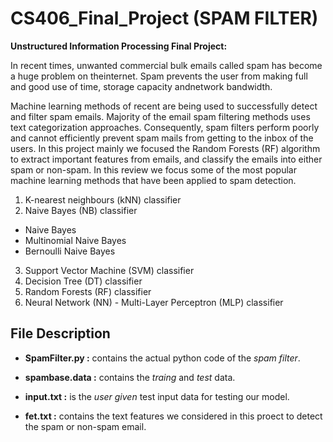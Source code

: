 # CS406_Final_Project (SPAM FILTER)
**Unstructured Information Processing Final Project:**

In recent times, unwanted commercial bulk emails called spam has become a huge problem on theinternet.   Spam  prevents  the  user  from  making  full  and  good  use  of  time,  storage  capacity  andnetwork bandwidth. 

Machine learning methods of recent are being used to successfully detect and filter spam emails. Majority of the email spam filtering methods uses text categorization approaches. Consequently, spam filters perform poorly and cannot efficiently prevent spam mails from getting to the inbox of the users. In this project mainly we focused the Random Forests (RF) algorithm to extract important features from emails, and classify the emails into either spam or non-spam. In this review we focus some of the most popular machine learning methods that have been applied to spam detection.

 1. K-nearest neighbours (kNN) classifier
 2. Naive Bayes (NB) classifier 
   * Naive Bayes
   * Multinomial Naive Bayes
   * Bernoulli Naive Bayes
3. Support Vector Machine (SVM) classifier
4. Decision Tree (DT) classifier
5. Random Forests (RF) classifier
6. Neural Network (NN) - Multi-Layer Perceptron (MLP) classifier


## **File Description**

* **SpamFilter.py :** contains the actual python code of the _spam filter_.

* **spambase.data :** contains the _traing_ and _test_ data.

* **input.txt :** is the _user given_ test input data for testing our model.

* **fet.txt :** contains the text features we considered in this proect to detect the spam or non-spam email. 
